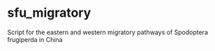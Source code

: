 # sfu_migratory

Script for the eastern and western migratory pathways of Spodoptera frugiperda in China
